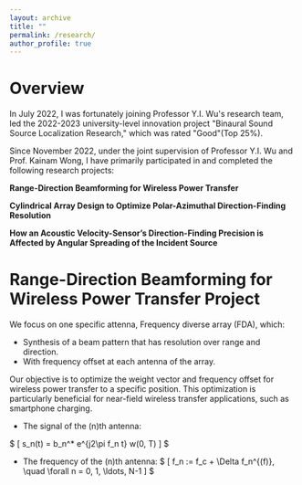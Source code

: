 ```yaml
---
layout: archive
title: ""
permalink: /research/
author_profile: true
---
```



# Overview

In July 2022, I was fortunately joining Professor Y.I. Wu's research team, led the 2022-2023 university-level innovation project "Binaural Sound Source Localization Research," which was rated "Good"(Top 25%).

Since November 2022, under the joint supervision of Professor Y.I. Wu and Prof. Kainam Wong, I have primarily participated in and completed the following research projects:

**Range-Direction Beamforming for Wireless Power Transfer**

**Cylindrical Array Design to Optimize Polar-Azimuthal Direction-Finding Resolution**

**How an Acoustic Velocity-Sensor’s Direction-Finding Precision is Affected by Angular Spreading of the Incident Source**

# Range-Direction Beamforming for Wireless Power Transfer Project

We focus on one specific attenna, Frequency diverse array (FDA), which:
* Synthesis of a beam pattern that has resolution over range and direction.
* With frequency offset at each antenna of the array.

Our objective is to optimize the weight vector and frequency offset for wireless power transfer to a specific position. This optimization is particularly beneficial for near-field wireless transfer applications, such as smartphone charging.

- The signal of the \(n\)th antenna:

$
  \[
  s_n(t) = b_n^* e^{j2\pi f_n t} w(0, T)
  \]
$

- The frequency of the \(n\)th antenna:
$
  \[
  f_n := f_c + \Delta f_n^{(f)}, \quad \forall n = 0, 1, \ldots, N-1
  \]
$




